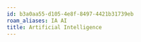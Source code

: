 ```yaml
---
id: b3a0aa55-d105-4e8f-8497-4421b31739eb
roam_aliases: IA AI
title: Artificial Intelligence
---
```


